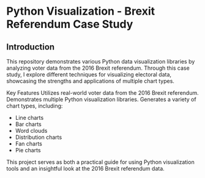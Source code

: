 # Python Visualization -  Brexit Referendum Case Study
## Introduction </br>
This repository demonstrates various Python data visualization libraries by analyzing voter data from the 2016 Brexit referendum. Through this case study, I explore different techniques for visualizing electoral data, showcasing the strengths and applications of multiple chart types.

Key Features
Utilizes real-world voter data from the 2016 Brexit referendum.
Demonstrates multiple Python visualization libraries.
Generates a variety of chart types, including:</br>
* Line charts</br>
* Bar charts</br>
* Word clouds</br>
* Distribution charts</br>
* Fan charts</br>
* Pie charts</br>

This project serves as both a practical guide for using Python visualization tools and an insightful look at the 2016 Brexit referendum data.
